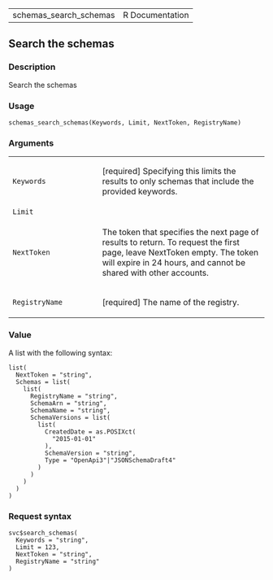 <table style="width: 100%;">
<tbody>
<tr class="odd">
<td>schemas_search_schemas</td>
<td style="text-align: right;">R Documentation</td>
</tr>
</tbody>
</table>

## Search the schemas

### Description

Search the schemas

### Usage

    schemas_search_schemas(Keywords, Limit, NextToken, RegistryName)

### Arguments

<table>
<colgroup>
<col style="width: 35%" />
<col style="width: 65%" />
</colgroup>
<tbody>
<tr class="odd">
<td><code id="schemas_search_schemas_:_Keywords">Keywords</code></td>
<td><p>[required] Specifying this limits the results to only schemas
that include the provided keywords.</p></td>
</tr>
<tr class="even">
<td><code id="schemas_search_schemas_:_Limit">Limit</code></td>
<td></td>
</tr>
<tr class="odd">
<td><code id="schemas_search_schemas_:_NextToken">NextToken</code></td>
<td><p>The token that specifies the next page of results to return. To
request the first page, leave NextToken empty. The token will expire in
24 hours, and cannot be shared with other accounts.</p></td>
</tr>
<tr class="even">
<td><code
id="schemas_search_schemas_:_RegistryName">RegistryName</code></td>
<td><p>[required] The name of the registry.</p></td>
</tr>
</tbody>
</table>

### Value

A list with the following syntax:

    list(
      NextToken = "string",
      Schemas = list(
        list(
          RegistryName = "string",
          SchemaArn = "string",
          SchemaName = "string",
          SchemaVersions = list(
            list(
              CreatedDate = as.POSIXct(
                "2015-01-01"
              ),
              SchemaVersion = "string",
              Type = "OpenApi3"|"JSONSchemaDraft4"
            )
          )
        )
      )
    )

### Request syntax

    svc$search_schemas(
      Keywords = "string",
      Limit = 123,
      NextToken = "string",
      RegistryName = "string"
    )
